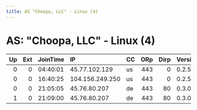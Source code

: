 ```yaml
---
title: AS "Choopa, LLC" - Linux (4)
---
```


# AS: "Choopa, LLC" - Linux (4)

|   Up |   Ext | JoinTime   | IP              | CC   |   ORp |   Dirp | Version   | Contact   | Nickname            |   eFamMembers |
|-----:|------:|:-----------|:----------------|:-----|------:|-------:|:----------|:----------|:--------------------|--------------:|
|    0 |     0 | 04:40:01   | 45.77.102.129   | us   |   443 |      0 | 0.2.5.16  | human@... | ididntedittheconfig |             1 |
|    0 |     0 | 16:40:25   | 104.156.249.250 | us   |   443 |      0 | 0.2.5.16  | human@... | ididntedittheconfig |             1 |
|    0 |     0 | 21:05:05   | 45.76.80.207    | de   |   443 |     80 | 0.3.0.10  | None      | BrotherhoodOfSteel  |             1 |
|    1 |     0 | 21:09:00   | 45.76.80.207    | de   |   443 |     80 | 0.3.0.10  | None      | BrotherhoodOfSteel  |             1 |
